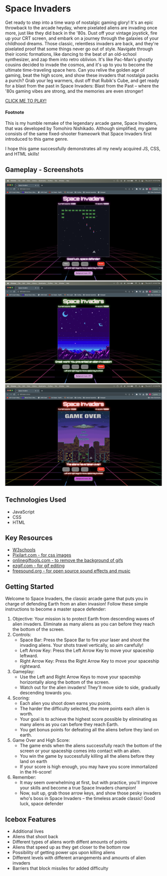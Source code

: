 # Space Invaders
Get ready to step into a time warp of nostalgic gaming glory! It's an epic throwback to the arcade heyday, where pixelated aliens are invading once more, just like they did back in the '80s. Dust off your vintage joystick, fire up your CRT screen, and embark on a journey through the galaxies of your childhood dreams. Those classic, relentless invaders are back, and they're pixelated proof that some things never go out of style. Navigate through their iconic formations, like dancing to the beat of an old-school synthesizer, and zap them into retro oblivion. It's like Pac-Man's ghostly cousins decided to invade the cosmos, and it's up to you to become the ultimate time-traveling space hero. Can you relive the golden age of gaming, beat the high score, and show these invaders that nostalgia packs a punch? Grab your leg warmers, dust off that Rubik's Cube, and get ready for a blast from the past in Space Invaders: Blast from the Past – where the '80s gaming vibes are strong, and the memories are even stronger!

[CLICK ME TO PLAY!](https://william-hu-codes.github.io/space-invaders/)

#### Footnote
This is my humble remake of the legendary arcade game, Space Invaders, that was developed by Tomohiro Nishikado. Although simplified, my game consists of the same fixed-shooter frameowrk that Space Invaders first introduced to this game genre.

I hope this game successfully demonstrates all my newly acquired JS, CSS, and HTML skills!

## Gameplay - Screenshots
<img src="assets/gameplay1.png">
<img src="assets/gameplay2.png">
<img src="assets/gameplay3.png">

## Technologies Used
- JavaScript
- CSS
- HTML

## Key Resources
- [W3schools]("https://www.w3schools.com/")
- [Pixilart.com - for css images]("https://www.pixilart.com/")
- [onlinegiftools.com - to remove the background of gifs]("https://onlinegiftools.com/create-transparent-gif)
- [ezgif.com - for gif editing]("https://ezgif.com/add-text")
- [freesound.org - for open source sound effects and music]("https://freesound.org/")

## Getting Started
Welcome to Space Invaders, the classic arcade game that puts you in charge of defending Earth from an alien invasion! Follow these simple instructions to become a master space defender:
1.	Objective: Your mission is to protect Earth from descending waves of alien invaders. Eliminate as many aliens as you can before they reach the bottom of the screen.
2.	Controls:
    - Space Bar: Press the Space Bar to fire your laser and shoot the invading aliens. Your shots travel vertically, so aim carefully!
    - Left Arrow Key: Press the Left Arrow Key to move your spaceship leftward.
    - Right Arrow Key: Press the Right Arrow Key to move your spaceship rightward.
3.	Gameplay:
    - Use the Left and Right Arrow Keys to move your spaceship horizontally along the bottom of the screen. 
    - Watch out for the alien invaders! They'll move side to side, gradually descending towards you. 
4.	Scoring:
    - Each alien you shoot down earns you points. 
    - The harder the difficulty selected, the more points each alien is worth.
    - Your goal is to achieve the highest score possible by eliminating as many aliens as you can before they reach Earth.
    - You get bonus points for defeating all the aliens before they land on earth.
5.	Game Over and High Score:
    - The game ends when the aliens successfully reach the bottom of the screen or your spaceship comes into contact with an alien.
    - You win the game by successfully killing all the aliens before they land on earth
    - If your score is high enough, you may have you score immortalized in the Hi-score!
6.	Remember: 
    - It may seem overwhelming at first, but with practice, you'll improve your skills and become a true Space Invaders champion!
    - Now, suit up, grab those arrow keys, and show those pesky invaders who's boss in Space Invaders – the timeless arcade classic! Good luck, space defender

## Icebox Features
- Additional lives
- Aliens that shoot back
- Different types of aliens worth diffent amounts of points
- Aliens that speed up as they get closer to the bottom row
- Possibility of getting power ups upon killing aliens
- Different levels with different arrangements and amounts of alien invaders
- Barriers that block missiles for added difficulty